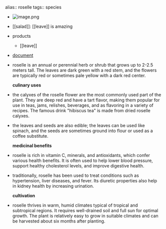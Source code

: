 alias:: roselle
tags:: species

- ![image.png](https://peach-geographical-bat-397.mypinata.cloud/ipfs/QmeCFx9a4RHz81djR62ytQNAcWkrCSG3CB2DfB8oj2KTPj)
- [[salad]]: [[leave]] is amazing
- products
	- [[leave]]
- [document](https://peach-geographical-bat-397.mypinata.cloud/ipfs/QmQVv2k6Zz79NQXKem19cnJUe8AqKVUAP7fsMme6jEZCTh)
- roselle is an annual or perennial herb or shrub that grows up to 2-2.5 meters tall. The leaves are dark green with a red stem, and the flowers are typically red or sometimes pale yellow with a dark red center.
  
  **culinary uses**
- the calyxes of the roselle flower are the most commonly used part of the plant. They are deep red and have a tart flavor, making them popular for use in teas, jams, relishes, beverages, and as flavoring in a variety of recipes. The famous drink "hibiscus tea" is made from dried roselle calyxes.
- the leaves and seeds are also edible; the leaves can be used like spinach, and the seeds are sometimes ground into flour or used as a coffee substitute.
  
  **medicinal benefits**
- roselle is rich in vitamin C, minerals, and antioxidants, which confer various health benefits. It is often used to help lower blood pressure, support healthy cholesterol levels, and improve digestive health.
- traditionally, roselle has been used to treat conditions such as hypertension, liver diseases, and fever. Its diuretic properties also help in kidney health by increasing urination.
  
  **cultivation**
- roselle thrives in warm, humid climates typical of tropical and subtropical regions. It requires well-drained soil and full sun for optimal growth. The plant is relatively easy to grow in suitable climates and can be harvested about six months after planting.